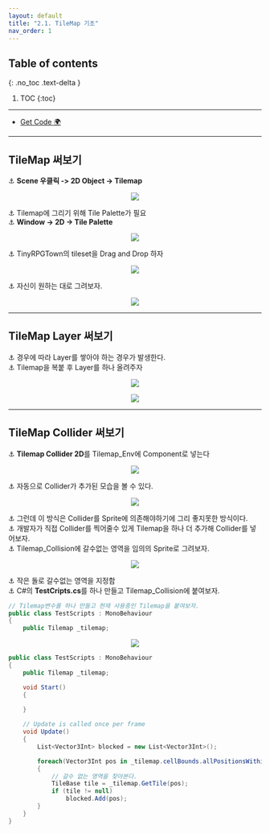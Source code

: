 ```yaml
---
layout: default
title: "2.1. TileMap 기초"
nav_order: 1
---
```


## Table of contents
{: .no_toc .text-delta }

1. TOC
{:toc}

---

* [Get Code 🌍](https://github.com/EasyCoding-7/UnityPortfolio/tree/2.1.Tilemap)

---

## TileMap 써보기

⚓ **Scene 우클릭 -> 2D Object -> Tilemap**

<p align="center">
  <img src="https://taehyungs-programming-blog.github.io/blog/assets/images/csharp/unity-adv/unity-adv-2-1-1.png"/>
</p>

⚓ Tilemap에 그리기 위해 Tile Palette가 필요<br>
⚓ **Window -> 2D -> Tile Palette**

<p align="center">
  <img src="https://taehyungs-programming-blog.github.io/blog/assets/images/csharp/unity-adv/unity-adv-2-1-2.png"/>
</p>

⚓ TinyRPGTown의 tileset을 Drag and Drop 하자

<p align="center">
  <img src="https://taehyungs-programming-blog.github.io/blog/assets/images/csharp/unity-adv/unity-adv-2-1-3.png"/>
</p>

⚓ 자신이 원하는 대로 그려보자.

<p align="center">
  <img src="https://taehyungs-programming-blog.github.io/blog/assets/images/csharp/unity-adv/unity-adv-2-1-4.png"/>
</p>

---

## TileMap Layer 써보기

⚓ 경우에 따라 Layer를 쌓아야 하는 경우가 발생한다.<br>
⚓ Tilemap을 복붙 후 Layer를 하나 올려주자

<p align="center">
  <img src="https://taehyungs-programming-blog.github.io/blog/assets/images/csharp/unity-adv/unity-adv-2-1-5.png"/>
</p>

<p align="center">
  <img src="https://taehyungs-programming-blog.github.io/blog/assets/images/csharp/unity-adv/unity-adv-2-1-6.png"/>
</p>

---

## TileMap Collider 써보기

⚓ **Tilemap Collider 2D**를 Tilemap_Env에 Component로 넣는다

<p align="center">
  <img src="https://taehyungs-programming-blog.github.io/blog/assets/images/csharp/unity-adv/unity-adv-2-1-7.png"/>
</p>

⚓ 자동으로 Collider가 추가된 모습을 볼 수 있다.

<p align="center">
  <img src="https://taehyungs-programming-blog.github.io/blog/assets/images/csharp/unity-adv/unity-adv-2-1-8.png"/>
</p>

⚓ 그런데 이 방식은 Collider를 Sprite에 의존해야하기에 그리 좋지못한 방식이다.<br>
⚓ 개발자가 직접 Collider를 찍어줄수 있게 Tilemap을 하나 더 추가해 Collider를 넣어보자.<br>
⚓ Tilemap_Collision에 갈수없는 영역을 임의의 Sprite로 그려보자.

<p align="center">
  <img src="https://taehyungs-programming-blog.github.io/blog/assets/images/csharp/unity-adv/unity-adv-2-1-9.png"/>
</p>

⚓ 작은 돌로 갈수없는 영역을 지정함<br>
⚓ C#의 **TestCripts.cs**를 하나 만들고 Tilemap_Collision에  붙여보자.

```cs
// Tilemap변수를 하나 만들고 현재 사용중인 Tilemap을 붙여보자.
public class TestScripts : MonoBehaviour
{
    public Tilemap _tilemap;
```

<p align="center">
  <img src="https://taehyungs-programming-blog.github.io/blog/assets/images/csharp/unity-adv/unity-adv-2-1-10.png"/>
</p>

```cs
public class TestScripts : MonoBehaviour
{
    public Tilemap _tilemap;

    void Start()
    {
        
    }

    // Update is called once per frame
    void Update()
    {
        List<Vector3Int> blocked = new List<Vector3Int>();

        foreach(Vector3Int pos in _tilemap.cellBounds.allPositionsWithin)
        {
            // 갈수 없는 영역을 찾아본다.
            TileBase tile = _tilemap.GetTile(pos);
            if (tile != null)
                blocked.Add(pos);
        }
    }
}
```



